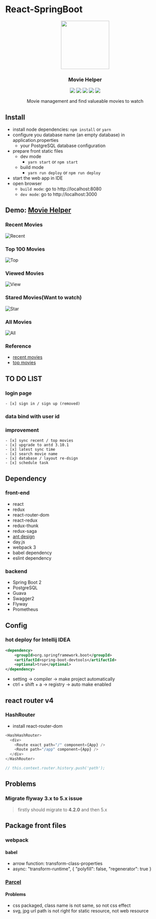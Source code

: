 # React-SpringBoot

<p align="center">
    <a href="http://movie.zzhpro.com">
        <img src="./src/main/resources/static/favicon.ico" width="152">
    </a>
    <h3 align="center">Movie Helper</h3>
    <p align="center">
        <a href="https://github.com/zzh1991/React-SpringBoot/blob/master/LICENSE"><img src="https://img.shields.io/github/license/zzh1991/React-SpringBoot.svg"></a>
        <a href="#"><img src="https://img.shields.io/github/languages/top/zzh1991/React-SpringBoot.svg"></a>
        <a href="#"><img src="https://img.shields.io/github/languages/count/zzh1991/React-SpringBoot.svg"></a>
        <a href="#"><img src="https://img.shields.io/github/search/zzh1991/React-SpringBoot/goto.svg"></a>
        <a href="https://github.com/zzh1991/React-SpringBoot/blob/master/.travis.yml"><img src="https://img.shields.io/travis/zzh1991/React-SpringBoot/master.svg"></a>
    </p>
    <p align="center">
        Movie management and find valueable movies to watch<br>
    </p>
</p>

## Install
- install node dependencies: `npm install` or `yarn` 
- configure you database name (an empty database) in application.properties
    - your PostgreSQL database configuration
- prepare front static files
    - dev mode
        - `yarn start` or `npm start`
    - build mode
        - `yarn run deploy` or `npm run deploy`
- start the web app in IDE
- open browser
    - `build mode`: go to http://localhost:8080
    - `dev mode`: go to http://localhost:3000

## Demo: [Movie Helper](http://movie.zzhpro.com)
### Recent Movies
![Recent](./pictures/recent-movie.png)
### Top 100 Movies
![Top](./pictures/top-movie.png)
### Viewed Movies
![View](./pictures/view-movie.png)
### Stared Movies(Want to watch)
![Star](./pictures/star-movie.png)
### All Movies
![All](./pictures/all-movie.png)

### Reference
- [recent movies](https://movie.douban.com/)
- [top movies](https://movie.douban.com/top250?start=0&filter=)

## TO DO LIST
### login page
    - [x] sign in / sign up (removed)
### data bind with user id

### improvement
    - [x] sync recent / top movies
    - [x] upgrade to antd 3.10.1
    - [x] latest sync time
    - [x] search movie name
    - [x] database / layout re-dsign
    - [x] schedule task 

## Dependency
### front-end
- react
- redux
- react-router-dom
- react-redux
- redux-thunk
- redux-saga
- [ant design](https://ant.design)
- day.js
- webpack 3
- babel dependency
- eslint dependency

### backend
- Spring Boot 2
- PostgreSQL
- Guava
- Swagger2
- Flyway
- Prometheus

## Config
### hot deploy for Intellij IDEA
```xml
<dependency>
    <groupId>org.springframework.boot</groupId>
    <artifactId>spring-boot-devtools</artifactId>
    <optional>true</optional>
</dependency>
```
- setting -> compiler -> make project automatically
- ctrl + shift + a -> registry -> auto make enabled

## react router v4
### HashRouter
- install react-router-dom
```javascript
<HashHashRouter>
  <div>
    <Route exact path="/" component={App} />
    <Route path="/app" component={App} />
  </div>
</HashRouter>

// this.context.router.history.push('path');
```

## Problems
### Migrate flyway 3.x to 5.x issue
> firstly should migrate to **4.2.0** and then 5.x

## Package front files
### webpack
#### babel
- arrow function: transform-class-properties
- async: "transform-runtime", { "polyfill": false, "regenerator": true }

### [Parcel](https://parceljs.org/)
#### Problems
- css packaged, class name is not same, so not css effect
- svg, jpg url path is not right for static resource, not web resource

